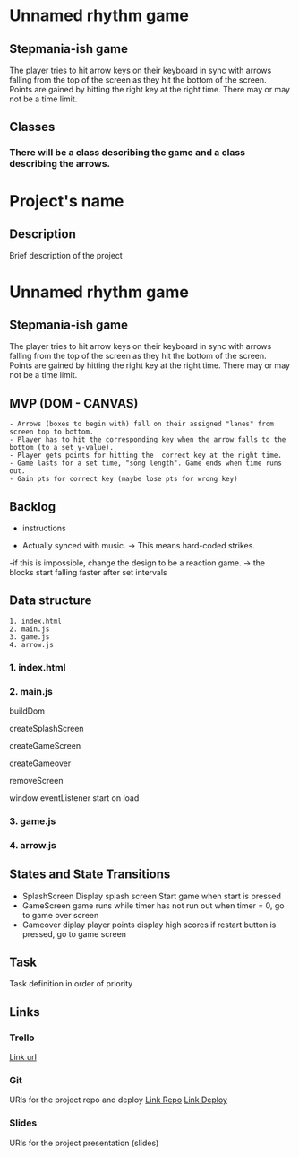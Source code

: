 # Unnamed rhythm game

## Stepmania-ish game

The player tries to hit arrow keys on their keyboard in sync with arrows falling from the top of the screen as they hit the bottom of the screen. Points are gained by hitting the right key at the right time. There may or may not be a time limit.

## Classes

### There will be a class describing the game and a class describing the arrows.



# Project's name

## Description
Brief description of the project


# Unnamed rhythm game

## Stepmania-ish game

The player tries to hit arrow keys on their keyboard in sync with arrows falling from the top of the screen as they hit the bottom of the screen. Points are gained by hitting the right key at the right time. There may or may not be a time limit.



## MVP (DOM - CANVAS)
	- Arrows (boxes to begin with) fall on their assigned "lanes" from screen top to bottom.
	- Player has to hit the corresponding key when the arrow falls to the bottom (to a set y-value).
	- Player gets points for hitting the  correct key at the right time.
	- Game lasts for a set time, "song length". Game ends when time runs out.
    - Gain pts for correct key (maybe lose pts for wrong key)


## Backlog
- instructions

- Actually synced with music.
-> This means hard-coded strikes.

-if this is impossible, change the design to be a reaction game.
-> the blocks start falling faster after set intervals


## Data structure
	1. index.html
	2. main.js
	3. game.js
    4. arrow.js

### 1. index.html

### 2. main.js
buildDom

createSplashScreen

createGameScreen

createGameover

removeScreen

window eventListener start on load

### 3. game.js

### 4. arrow.js


## States and State Transitions

- SplashScreen
    Display splash screen
    Start game when start is pressed
- GameScreen
    game runs while timer has not run out
    when timer = 0, go to game over screen
- Gameover
    diplay player points
    display high scores
    if restart button is pressed, go to game screen


## Task
Task definition in order of priority


## Links


### Trello
[Link url](https://trello.com)


### Git
URls for the project repo and deploy
[Link Repo](http://github.com)
[Link Deploy](http://github.com)


### Slides
URls for the project presentation (slides)


